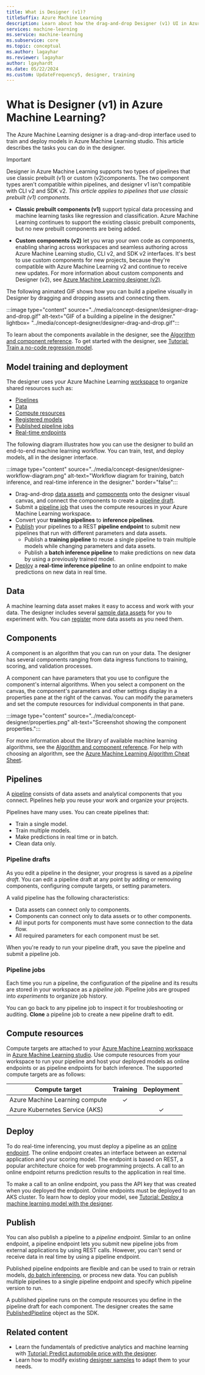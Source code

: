 ```yaml
---
title: What is Designer (v1)?
titleSuffix: Azure Machine Learning
description: Learn about how the drag-and-drop Designer (v1) UI in Azure Machine Learning studio enables model training and deployment tasks.
services: machine-learning
ms.service: machine-learning
ms.subservice: core
ms.topic: conceptual
ms.author: lagayhar
ms.reviewer: lagayhar
author: lgayhardt
ms.date: 05/22/2024
ms.custom: UpdateFrequency5, designer, training
---
```


# What is Designer (v1) in Azure Machine Learning?

The Azure Machine Learning designer is a drag-and-drop interface used to train and deploy models in Azure Machine Learning studio. This article describes the tasks you can do in the designer.

> [!IMPORTANT]
> Designer in Azure Machine Learning supports two types of pipelines that use classic prebuilt (v1) or custom (v2)components. The two component types aren't compatible within pipelines, and designer v1 isn't compatible with CLI v2 and SDK v2. *This article applies to pipelines that use classic prebuilt (v1) components.*
> 
> - **Classic prebuilt components (v1)** support typical data processing and machine learning tasks like regression and classification. Azure Machine Learning continues to support the existing classic prebuilt components, but no new prebuilt components are being added.
> 
> - **Custom components (v2)** let you wrap your own code as components, enabling sharing across workspaces and seamless authoring across Azure Machine Learning studio, CLI v2, and SDK v2 interfaces. It's best to use custom components for new projects, because they're compatible with Azure Machine Learning v2 and continue to receive new updates. For more information about custom components and Designer (v2), see [Azure Machine Learning designer (v2)](../concept-designer.md?view=azureml-api-2&preserve-view=true).

The following animated GIF shows how you can build a pipeline visually in Designer by dragging and dropping assets and connecting them.

:::image type="content" source="../media/concept-designer/designer-drag-and-drop.gif" alt-text="GIF of a building a pipeline in the designer." lightbox= "../media/concept-designer/designer-drag-and-drop.gif":::

To learn about the components available in the designer, see the [Algorithm and component reference](../algorithm-module-reference/module-reference.md). To get started with the designer, see [Tutorial: Train a no-code regression model](tutorial-designer-automobile-price-train-score.md).

## Model training and deployment

The designer uses your Azure Machine Learning [workspace](../concept-workspace.md) to organize shared resources such as:

- [Pipelines](#pipelines)
- [Data](#data)
- [Compute resources](#compute)
- [Registered models](concept-azure-machine-learning-architecture.md#models)
- [Published pipeline jobs](#publish)
- [Real-time endpoints](#deploy)

The following diagram illustrates how you can use the designer to build an end-to-end machine learning workflow. You can train, test, and deploy models, all in the designer interface.

:::image type="content" source="../media/concept-designer/designer-workflow-diagram.png" alt-text="Workflow diagram for training, batch inference, and real-time inference in the designer." border="false":::

- Drag-and-drop [data assets](#data) and [components](#components) onto the designer visual canvas, and connect the components to create a [pipeline draft](#pipeline-drafts).
- Submit a [pipeline job](#pipeline-jobs) that uses the compute resources in your Azure Machine Learning workspace.
- Convert your **training pipelines** to **inference pipelines**.
- [Publish](#publish) your pipelines to a REST **pipeline endpoint** to submit new pipelines that run with different parameters and data assets.
  - Publish a **training pipeline** to reuse a single pipeline to train multiple models while changing parameters and data assets.
  - Publish a **batch inference pipeline** to make predictions on new data by using a previously trained model.
- [Deploy](#deploy) a **real-time inference pipeline** to an online endpoint to make predictions on new data in real time.

## Data

A machine learning data asset makes it easy to access and work with your data. The designer includes several [sample data assets](samples-designer.md#datasets) for you to experiment with. You can [register](how-to-create-register-datasets.md) more data assets as you need them.

## Components

A component is an algorithm that you can run on your data. The designer has several components ranging from data ingress functions to training, scoring, and validation processes.

A component can have parameters that you use to configure the component's internal algorithms. When you select a component on the canvas, the component's parameters and other settings display in a properties pane at the right of the canvas. You can modify the parameters and set the compute resources for individual components in that pane.

:::image type="content" source="../media/concept-designer/properties.png" alt-text="Screenshot showing the component properties.":::

For more information about the library of available machine learning algorithms, see the [Algorithm and component reference](../component-reference/component-reference.md). For help with choosing an algorithm, see the [Azure Machine Learning Algorithm Cheat Sheet](algorithm-cheat-sheet.md).

## Pipelines

A [pipeline](../concept-ml-pipelines.md) consists of data assets and analytical components that you connect. Pipelines help you reuse your work and organize your projects.

Pipelines have many uses. You can create pipelines that:

- Train a single model.
- Train multiple models.
- Make predictions in real time or in batch.
- Clean data only.

### Pipeline drafts

As you edit a pipeline in the designer, your progress is saved as a *pipeline draft*. You can edit a pipeline draft at any point by adding or removing components, configuring compute targets, or setting parameters.

A valid pipeline has the following characteristics:

- Data assets can connect only to components.
- Components can connect only to data assets or to other components.
- All input ports for components must have some connection to the data flow.
- All required parameters for each component must be set.

When you're ready to run your pipeline draft, you save the pipeline and submit a pipeline job.

### Pipeline jobs

Each time you run a pipeline, the configuration of the pipeline and its results are stored in your workspace as a *pipeline job*. Pipeline jobs are grouped into *experiments* to organize job history.

You can go back to any pipeline job to inspect it for troubleshooting or auditing. **Clone** a pipeline job to create a new pipeline draft to edit.

## <a name="compute"></a> Compute resources

Compute targets are attached to your [Azure Machine Learning workspace](../concept-workspace.md) in [Azure Machine Learning studio](https://ml.azure.com). Use compute resources from your workspace to run your pipeline and host your deployed models as online endpoints or as pipeline endpoints for batch inference. The supported compute targets are as follows:

| Compute target | Training | Deployment |
| ---- |:----:|:----:|
| Azure Machine Learning compute | ✓ | |
| Azure Kubernetes Service (AKS) | | ✓ |

## Deploy

To do real-time inferencing, you must deploy a pipeline as an [online endpoint](../concept-endpoints-online.md). The online endpoint creates an interface between an external application and your scoring model. The endpoint is based on REST, a popular architecture choice for web programming projects. A call to an online endpoint returns prediction results to the application in real time.

To make a call to an online endpoint, you pass the API key that was created when you deployed the endpoint. Online endpoints must be deployed to an AKS cluster. To learn how to deploy your model, see [Tutorial: Deploy a machine learning model with the designer](tutorial-designer-automobile-price-deploy.md).

## Publish

You can also publish a pipeline to a *pipeline endpoint*. Similar to an online endpoint, a pipeline endpoint lets you submit new pipeline jobs from external applications by using REST calls. However, you can't send or receive data in real time by using a pipeline endpoint.

Published pipeline endpoints are flexible and can be used to train or retrain models, [do batch inferencing](how-to-run-batch-predictions-designer.md), or process new data. You can publish multiple pipelines to a single pipeline endpoint and specify which pipeline version to run.

A published pipeline runs on the compute resources you define in the pipeline draft for each component. The designer creates the same [PublishedPipeline](/python/api/azureml-pipeline-core/azureml.pipeline.core.graph.publishedpipeline) object as the SDK.

## Related content

- Learn the fundamentals of predictive analytics and machine learning with [Tutorial: Predict automobile price with the designer](tutorial-designer-automobile-price-train-score.md).
- Learn how to modify existing [designer samples](samples-designer.md) to adapt them to your needs.
